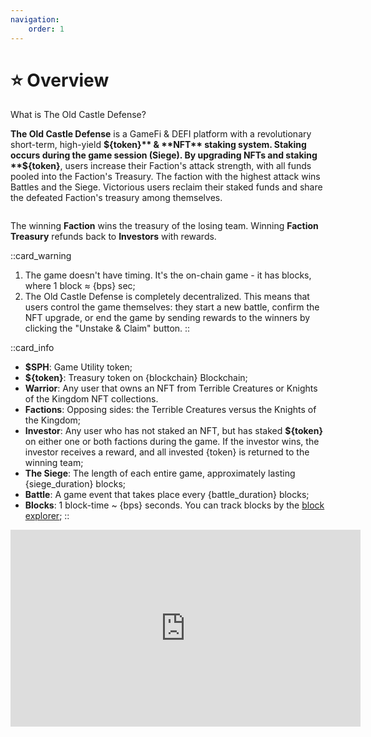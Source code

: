 ```yaml
---
navigation:
    order: 1
---
```


# ⭐ Overview

<p>What is The Old Castle Defense?</p>

<div>

**The Old Castle Defense** is a GameFi & DEFI platform with a revolutionary short-term, high-yield **${token}** & **NFT** 
staking system. Staking occurs during the game session (Siege). By upgrading NFTs and staking **${token}**, users 
increase their Faction's attack strength, with all funds pooled into the Faction's Treasury. The faction 
with the highest attack wins Battles and the Siege. Victorious users reclaim their staked funds and share 
the defeated Faction's treasury among themselves.
</div>

<img src="/assets/docs/.gitbook/assets/overview_{blockchain}_{token}.png" alt="">

<div>

The winning **Faction** wins the treasury of the losing team. Winning **Faction Treasury** 
refunds back to **Investors** with rewards.
</div>

::card_warning
1. The game doesn't have timing. It's the on-chain game - it has blocks, where 1 block ≈ {bps} sec;
2. The Old Castle Defense is completely decentralized. This means that users control the game themselves: 
they start a new battle, confirm the NFT upgrade, or end the game by sending rewards to the winners by 
clicking the "Unstake & Claim" button.
::

::card_info
* **$SPH**: Game Utility token;
* **${token}**: Treasury token on {blockchain} Blockchain;
* **Warrior**: Any user that owns an NFT from Terrible Creatures or Knights of the Kingdom NFT collections. 
* **Factions**: Opposing sides: the Terrible Creatures versus the Knights of the Kingdom;
* **Investor**: Any user who has not staked an NFT, but has staked **${token}** on either one or both factions during 
the game. If the investor wins, the investor receives a reward, and all invested {token} is returned 
to the winning team;
* **The Siege**: The length of each entire game, approximately lasting {siege_duration} blocks;
* **Battle**: A game event that takes place every {battle_duration} blocks;
* **Blocks**: 1 block-time ~ {bps} seconds. You can track blocks by the <a href="{block_explorer}" target="_blanc" class="doc-link">block explorer</a>;
::

<iframe width="560" height="315" 
src="https://www.youtube.com/embed/n1J3004v5Mk?si=VkA5GRAfMyZ6O-1-" 
title="YouTube video player" 
frameborder="0" 
allow="accelerometer; autoplay; 
clipboard-write; encrypted-media; gyroscope; picture-in-picture; web-share" allowfullscreen>
</iframe>